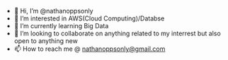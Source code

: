 - 👋 Hi, I’m @nathanoppsonly
- 👀 I’m interested in AWS(Cloud Computing)/Databse
- 🌱 I’m currently learning Big Data
- 💞️ I’m looking to collaborate on anything related to my interrest but also open to anything new
- 📫 How to reach me @ nathanoppsonly@gmail.com

<!---
nathanoppsonly/nathanoppsonly is a ✨ special ✨ repository because its `README.md` (this file) appears on your GitHub profile.
You can click the Preview link to take a look at your changes.
--->
